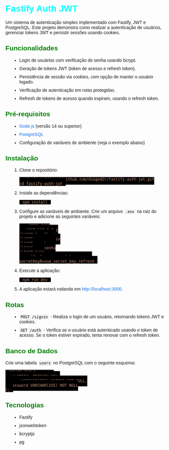 <!DOCTYPE html>
<html lang="pt-BR">
<head>
    <meta charset="UTF-8">
    <title>Fastify Auth JWT</title>
    <style>
        body { font-family: Arial, sans-serif; margin: 20px; }
        h1 { color: aqua; }
        h2 { color: green; }
        pre code { background-color: black; color: #c79176; padding: 10px; overflow: auto; }
        code { background-color: #f4f4f4; color: black; padding: 2px 4px; }
        ul { list-style-type: disc; margin-left: 20px; }
        ol { margin-left: 20px; }
        li { margin-bottom: 10px; }
        a { color: #1a73e8; text-decoration: none; }
        a:hover { text-decoration: underline; }
    </style>
</head>
<body>

<h1>Fastify Auth JWT</h1>

<p>Um sistema de autenticação simples implementado com Fastify, JWT e PostgreSQL. Este projeto demonstra como realizar a autenticação de usuários, gerenciar tokens JWT e persistir sessões usando cookies.</p>

<h2>Funcionalidades</h2>
<ul>
    <li>Login de usuários com verificação de senha usando bcrypt.</li>
    <li>Geração de tokens JWT (token de acesso e refresh token).</li>
    <li>Persistência de sessão via cookies, com opção de manter o usuário logado.</li>
    <li>Verificação de autenticação em rotas protegidas.</li>
    <li>Refresh de tokens de acesso quando expiram, usando o refresh token.</li>
</ul>

<h2>Pré-requisitos</h2>
<ul>
    <li><a href="https://nodejs.org/en/download/">Node.js</a> (versão 14 ou superior)</li>
    <li><a href="https://www.postgresql.org/download/">PostgreSQL</a></li>
    <li>Configuração de variáveis de ambiente (veja o exemplo abaixo)</li>
</ul>

<h2>Instalação</h2>
<ol>
    <li>Clone o repositório:
        <pre><code>git clone https://github.com/diogod2r/fastify-auth-jwt.git
cd fastify-auth-jwt</code></pre>
    </li>
    <li>Instale as dependências:
        <pre><code>npm install</code></pre>
    </li>
    <li>Configure as variáveis de ambiente. Crie um arquivo <code>.env</code> na raiz do projeto e adicione as seguintes variáveis:
        <pre><code>srvPORT=3000
srvHOST=127.0.0.1
dbHOST=localhost
dbUSER=seu_usuario
dbNAME=seu_banco
dbPASS=sua_senha
dbPORT=5432
secretKeyA=sua_secret_key_access
secretKeyR=sua_secret_key_refresh</code></pre>
    </li>
    <li>Execute a aplicação:
        <pre><code>npm run dev</code></pre>
    </li>
    <li>A aplicação estará rodando em <a href="http://localhost:3000">http://localhost:3000</a>.</li>
</ol>

<h2>Rotas</h2>
<ul>
    <li><code>POST /signin</code> - Realiza o login de um usuário, retornando tokens JWT e cookies.</li>
    <li><code>GET /auth</code> - Verifica se o usuário está autenticado usando o token de acesso. Se o token estiver expirado, tenta renovar com o refresh token.</li>
</ul>

<h2>Banco de Dados</h2>
<p>Crie uma tabela <code>users</code> no PostgreSQL com o seguinte esquema:</p>
<pre><code>CREATE TABLE users (
  id SERIAL PRIMARY KEY,
  user VARCHAR(255) UNIQUE NOT NULL,
  password VARCHAR(255) NOT NULL
);</code></pre>

<h2>Tecnologias</h2>
<ul>
    <li>Fastify</li>
    <li>jsonwebtoken</li>
    <li>bcryptjs</li>
    <li>pg</li>
</ul>
</body>
</html>